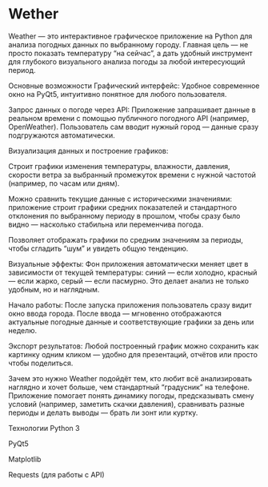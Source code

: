 # Wether
Weather — это интерактивное графическое приложение на Python для анализа погодных данных по выбранному городу. Главная цель — не просто показать температуру “на сейчас”, а дать удобный инструмент для глубокого визуального анализа погоды за любой интересующий период.

Основные возможности
Графический интерфейс:
Удобное современное окно на PyQt5, интуитивно понятное для любого пользователя.

Запрос данных о погоде через API:
Приложение запрашивает данные в реальном времени с помощью публичного погодного API (например, OpenWeather).
Пользователь сам вводит нужный город — данные сразу подгружаются автоматически.

Визуализация данных и построение графиков:

Строит графики изменения температуры, влажности, давления, скорости ветра за выбранный промежуток времени с нужной частотой (например, по часам или дням).

Можно сравнить текущие данные с историческими значениями: приложение строит графики средних показателей и стандартного отклонения по выбранному периоду в прошлом, чтобы сразу было видно — насколько стабильна или переменчива погода.

Позволяет отображать графики по средним значениям за периоды, чтобы сгладить “шум” и увидеть общую тенденцию.

Визуальные эффекты:
Фон приложения автоматически меняет цвет в зависимости от текущей температуры: синий — если холодно, красный — если жарко, серый — если пасмурно. Это делает анализ не только удобным, но и наглядным.

Начало работы:
После запуска приложения пользователь сразу видит окно ввода города. После ввода — мгновенно отображаются актуальные погодные данные и соответствующие графики за день или неделю.

Экспорт результатов:
Любой построенный график можно сохранить как картинку одним кликом — удобно для презентаций, отчётов или просто чтобы поделиться.

Зачем это нужно
Weather подойдёт тем, кто любит всё анализировать наглядно и хочет больше, чем стандартный “градусник” на телефоне. Приложение помогает понять динамику погоды, предсказывать смену условий (например, заметить скачки давления), сравнивать разные периоды и делать выводы — брать ли зонт или куртку.

Технологии
Python 3

PyQt5

Matplotlib

Requests (для работы с API)
